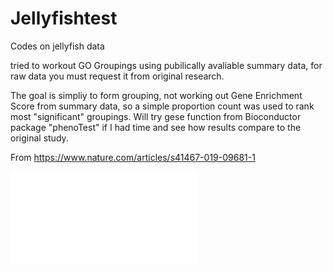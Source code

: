 # Jellyfishtest
Codes on jellyfish data

tried to workout GO Groupings using pubilically avaliable summary data, for raw data you must request it from original research. 

The goal is simpliy to form grouping, not working out Gene Enrichment Score from summary data, so a simple proportion count was used to rank most "significant" groupings. Will try gese function from Bioconductor package "phenoTest" if I had time and see how results compare to the original study. 

From https://www.nature.com/articles/s41467-019-09681-1  

![plot1]( GOGroup1.pdf)

